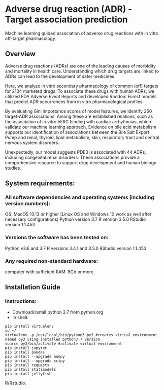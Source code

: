 # Adverse drug reaction (ADR) - Target association prediction
Machine learning guided association of adverse drug reactions with in vitro off-target pharmacology 

## Overview
Adverse drug reactions (ADRs) are one of the leading causes of morbidity and mortality in health care. Understanding which drug targets are linked to ADRs can lead to the development of safer medicines. 

Here, we analyze in vitro secondary pharmacology of common (off) targets for 2134 marketed drugs. To associate these drugs with human ADRs, we utilized FDA Adverse Event Reports and developed Random Forest models that predict ADR occurrences from in vitro pharmacological profiles. 

By evaluating Gini importance scores of model features, we identify 250 target-ADR associations. Among these are established relations, such as the association of in vitro hERG binding with cardiac arrhythmias, which validate our machine learning approach. Evidence on bile acid metabolism supports our identification of associations between the Bile Salt Export Pump and renal, thyroid, lipid metabolism, skin, respiratory tract and central nervous system disorders. 

Unexpectedly, our model suggests PDE3 is associated with 44 ADRs, including congenital renal disorders. These associations provide a comprehensive resource to support drug development and human biology studies.

## System requirements: 

### All software dependencies and operating systems (including version numbers):
OS: MacOS 10.13 or higher  (Linux OS and Windows 10 work as well after necessary configurations)
Python version 3.7
R version 3.5.0
RStudio version 1.1.453

### Versions the software has been tested on:
Python v3.6 and 3.7
R versions 3.4.1 and 3.5.0
RStudio version 1.1.453

### Any required non-standard hardware:
computer with sufficient RAM: 8Gb or more

## Installation Guide

### Instructions:
- Download/install python 3.7 from python.org
- In shell:
```{r, engine='bash', count_lines}
pip install virtualenv
cd ~/
virtualenv -p /usr/local/bin/python3 py3 #creates virtual environment named py3 using installed python3.7 version
source py3/bin/activate #activate virtual environment
pip install jupyter
pip install pandas
pip install --upgrade numpy
pip install --upgrade scipy
pip install requests
pip install statsmodels
pip install jellyfish
```
R/Rstudio:

